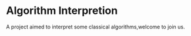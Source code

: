 # Algorithm Interpretion
A project aimed to interpret some classical algorithms,welcome to join us.

